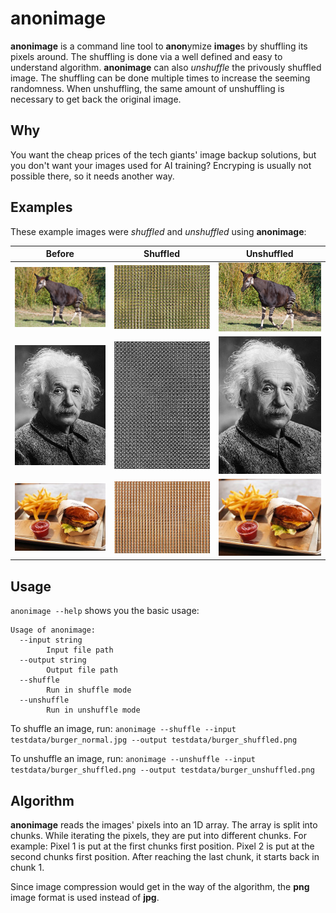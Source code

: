 # anonimage

**anonimage** is a command line tool to **anon**ymize **image**s by shuffling
its pixels around. The shuffling is done via a well defined and easy to
understand algorithm. **anonimage** can also _unshuffle_ the privously shuffled
image. The shuffling can be done multiple times to increase the seeming randomness.
When unshuffling, the same amount of unshuffling is necessary to get back the
original image.

## Why

You want the cheap prices of the tech giants' image backup solutions, but
you don't want your images used for AI training? Encryping is usually not possible
there, so it needs another way.

## Examples

These example images were _shuffled_ and _unshuffled_ using **anonimage**:

| Before                                  | Shuffled                                    | Unshuffled                                      |
| --------------------------------------- | ------------------------------------------- | ----------------------------------------------- |
| ![before](testdata/okapi_normal.png)    | ![shuffled](testdata/okapi_shuffled.png)    | ![unshuffled](testdata/okapi_unshuffled.png)    |
| ![before](testdata/einstein_normal.jpg) | ![shuffled](testdata/einstein_shuffled.png) | ![unshuffled](testdata/einstein_unshuffled.png) |
| ![before](testdata/burger_normal.jpg)   | ![shuffled](testdata/burger_shuffled.png)   | ![unshuffled](testdata/burger_unshuffled.png)   |

## Usage

`anonimage --help` shows you the basic usage:

```
Usage of anonimage:
  --input string
        Input file path
  --output string
        Output file path
  --shuffle
        Run in shuffle mode
  --unshuffle
        Run in unshuffle mode
```

To shuffle an image, run: `anonimage --shuffle --input testdata/burger_normal.jpg --output testdata/burger_shuffled.png`

To unshuffle an image, run: `anonimage --unshuffle --input testdata/burger_shuffled.png --output testdata/burger_unshuffled.png`

## Algorithm

**anonimage** reads the images' pixels into an 1D array. The array is split into
chunks. While iterating the pixels, they are put into different chunks. For example:
Pixel 1 is put at the first chunks first position. Pixel 2 is put at the second chunks
first position. After reaching the last chunk, it starts back in chunk 1.

Since image compression would get in the way of the algorithm, the **png** image format
is used instead of **jpg**.
